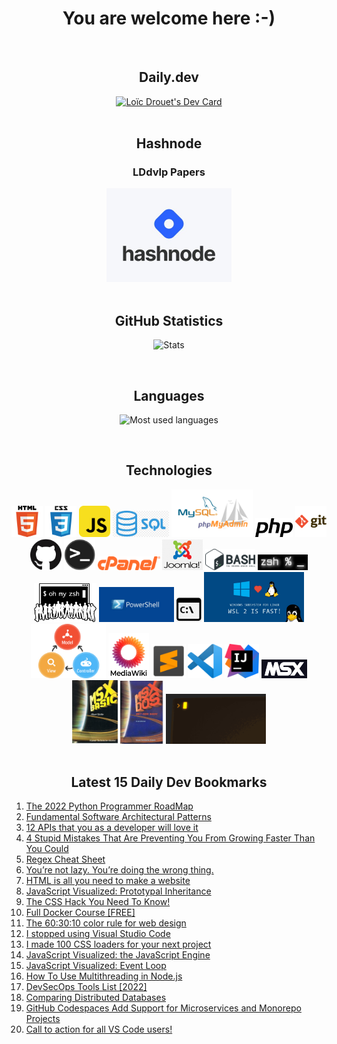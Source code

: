 <h1 align="center"> You are welcome here :-)</h1>

<br />

<div align="center">
    <h2>Daily.dev</h2>    
    <a href="https://app.daily.dev/LDdvlp">
        <img
            src="https://api.daily.dev/devcards/6a2db644d7b342d5924aa8a261fc3c97.png?r=d2h" width="400"
            alt="Loïc Drouet's Dev Card" 
        />
    </a>
</div>

<br />

<div align="center">
    <h2>Hashnode</h2>
    <h3>LDdvlp Papers</h3>
    <a href="https://lddvlp.hashnode.dev/">
        <img 
            src="/images/00-hashnode-logo.jfif" 
            width="200" alt="LDdvlp Papers" 
        />
    </a>
</div>

<br />

<div align="center">
    <h2>GitHub Statistics</h2>
    
![Stats](https://github-readme-stats.vercel.app/api?username=lddvlp&show_icons=true&theme=radical&count_private=true)

</div>

<br />

<div align="center">
    <h2>Languages</h2>

![Most used languages](https://github-readme-stats.vercel.app/api/top-langs/?username=lddvlp)

</div>

<br />

<div align="center">
    <h2>Technologies</h2>

<!-- Image #01    -->
<img alt="HTML5" width="50px" src="https://raw.githubusercontent.com/github/explore/80688e429a7d4ef2fca1e82350fe8e3517d3494d/topics/html/html.png" />

<!-- Image #02    -->
<img alt="CSS3" width="50px" src="https://raw.githubusercontent.com/github/explore/80688e429a7d4ef2fca1e82350fe8e3517d3494d/topics/css/css.png" />

<!-- Image #03    -->
<img alt="JavaScript" width="50px"   src="/images/03-javascript-logo.png" />

<!-- Image #04    -->
<img alt="SQL" width="90px" src="/images/04-sql-logo.jpg" />

<!-- Image #05    -->
<img alt="phpMyAdmin-MySQL" width="130px" src="/images/05-phpmyadmin-mysql-logo.png" />

<!-- Image #06    -->
<img alt="PHP" width="60px" src="/images/06-php-logo-alt.png" />

<!-- Image #07    -->
<img alt="Git" width="50px" src="https://raw.githubusercontent.com/github/explore/80688e429a7d4ef2fca1e82350fe8e3517d3494d/topics/git/git.png" />

<!-- Image #08    -->
<img alt="GitHub" width="50px" src="https://raw.githubusercontent.com/github/explore/78df643247d429f6cc873026c0622819ad797942/topics/github/github.png" />

<!-- Image #09    -->
<img alt="Shell" width="50px" src="https://raw.githubusercontent.com/github/explore/80688e429a7d4ef2fca1e82350fe8e3517d3494d/topics/terminal/terminal.png" />

<!-- Image #10    -->
<img alt="cPanel" width="100px" src="/images/10-cpanel-logo.png" />

<!-- Image #11    -->
<img alt="Joomla!" width="65px" src="/images/11-joomla-logo.png" />

<!-- Image #12    -->
<img alt="Bash" width="80px" src="/images/12-bash-logo.png" />

<!-- Image #13    -->
<img alt="Zsh" width="80px" src="/images/13-zsh-logo.gif" />

<!-- Image #14    -->
<img alt="Oh My Zsh" width="100px" src="/images/14-oh_my_zsh-logo.png" />

<!-- Image #15    -->
<img alt="PowerShell" width="120px" src="/images/15-powershell-logo.jpg" />

<!-- Image #16    -->
<img alt="cmd" width="40px" src="/images/16-cmd-logo.png" />

<!-- Image #17    -->
<img alt="WSL2" width="160px" src="/images/17-wsl2-logo.jpg" />

<!-- Image #18    -->
<img alt="MVC" width="120px" src="/images/18-mvc-logo.jpg" />

<!-- Image #19    -->
<img alt="MediaWiki" width="65px" src="/images/19-mediawiki-logo.png" />

<!-- Image #90    -->
<img alt="Sublime Text" width="55px" src="/images/90-sublime_text-logo.png" />

<!-- Image #91    -->
<img alt="VS Code" width="55px" src="/images/91-vs_code-logo.png" />

<!-- Image #92    -->
<img alt="IntelliJ IDEA" width="55px" src="/images/92-intellij_idea.png" />

<!-- Image #95   -->
<img alt="MSX" width="73px" src="/images/95-msx-logo.png" />

<!-- Image #96    -->
<img alt="MSX-BASIC" width="73px" src="/images/96-msx_ basic-logo.jfif" />

<!-- Image #97    -->
<img alt="MSX-DOS" width="69px" src="/images/97-msx_dos-logo.jpg" />

<!-- Image #99    -->
<img alt="Amber Terminal" width="160px" src="/images/98-amber_terminal.gif" />

</div>

<br />

<div align="center">
    <h2>Latest 15 Daily Dev Bookmarks</h2>
</div>

<!-- daily.dev BOOKMARKS:START -->
1. [The 2022 Python Programmer RoadMap](https://app.daily.dev/posts/TYyCH9lwK?utm_source=rss&utm_medium=bookmarks&utm_campaign=Yaq6rDv_C)
2. [Fundamental Software Architectural Patterns](https://app.daily.dev/posts/M1iYxrmnz?utm_source=rss&utm_medium=bookmarks&utm_campaign=Yaq6rDv_C)
3. [12 APIs that you as a developer will love it](https://app.daily.dev/posts/fsLRJddgA?utm_source=rss&utm_medium=bookmarks&utm_campaign=Yaq6rDv_C)
4. [4 Stupid Mistakes That Are Preventing You From Growing Faster Than You Could](https://app.daily.dev/posts/TL1uEpjvK?utm_source=rss&utm_medium=bookmarks&utm_campaign=Yaq6rDv_C)
5. [Regex Cheat Sheet](https://app.daily.dev/posts/Y3o9N5laz?utm_source=rss&utm_medium=bookmarks&utm_campaign=Yaq6rDv_C)
6. [You’re not lazy. You’re doing the wrong thing.](https://app.daily.dev/posts/efjxrwMTq?utm_source=rss&utm_medium=bookmarks&utm_campaign=Yaq6rDv_C)
7. [HTML is all you need to make a website](https://app.daily.dev/posts/y8fKCHbIA?utm_source=rss&utm_medium=bookmarks&utm_campaign=Yaq6rDv_C)
8. [JavaScript Visualized: Prototypal Inheritance](https://app.daily.dev/posts/S6hT40aIS?utm_source=rss&utm_medium=bookmarks&utm_campaign=Yaq6rDv_C)
9. [The CSS Hack You Need To Know!](https://app.daily.dev/posts/sBYQ2UM5f?utm_source=rss&utm_medium=bookmarks&utm_campaign=Yaq6rDv_C)
10. [Full Docker Course [FREE]](https://app.daily.dev/posts/8eq24DGJw?utm_source=rss&utm_medium=bookmarks&utm_campaign=Yaq6rDv_C)
11. [The 60:30:10 color rule for web design](https://app.daily.dev/posts/Rr7L2Tb3h?utm_source=rss&utm_medium=bookmarks&utm_campaign=Yaq6rDv_C)
12. [I stopped using Visual Studio Code](https://app.daily.dev/posts/Foc6hgmMn?utm_source=rss&utm_medium=bookmarks&utm_campaign=Yaq6rDv_C)
13. [I made 100 CSS loaders for your next project](https://app.daily.dev/posts/UhGZKxRMh?utm_source=rss&utm_medium=bookmarks&utm_campaign=Yaq6rDv_C)
14. [JavaScript Visualized: the JavaScript Engine](https://app.daily.dev/posts/fEv6JY-EO?utm_source=rss&utm_medium=bookmarks&utm_campaign=Yaq6rDv_C)
15. [JavaScript Visualized: Event Loop](https://app.daily.dev/posts/K_rDPAzu9?utm_source=rss&utm_medium=bookmarks&utm_campaign=Yaq6rDv_C)
16. [How To Use Multithreading in Node.js](https://app.daily.dev/posts/MIWI0Gr8Y?utm_source=rss&utm_medium=bookmarks&utm_campaign=Yaq6rDv_C)
17. [DevSecOps Tools List [2022]](https://app.daily.dev/posts/_eMcr_Stk?utm_source=rss&utm_medium=bookmarks&utm_campaign=Yaq6rDv_C)
18. [Comparing Distributed Databases](https://app.daily.dev/posts/U_gx8SFjN?utm_source=rss&utm_medium=bookmarks&utm_campaign=Yaq6rDv_C)
19. [GitHub Codespaces Add Support for Microservices and Monorepo Projects](https://app.daily.dev/posts/5y1L4Fun_?utm_source=rss&utm_medium=bookmarks&utm_campaign=Yaq6rDv_C)
20. [Call to action for all VS Code users!](https://app.daily.dev/posts/n7MOwVdTE?utm_source=rss&utm_medium=bookmarks&utm_campaign=Yaq6rDv_C)

<!-- daily.dev BOOKMARKS:END -->
